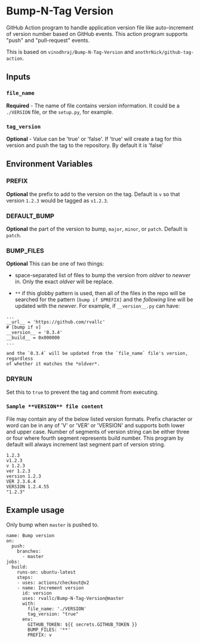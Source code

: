 # Bump-N-Tag Version

GitHub Action program to handle application version file like
auto-increment of version number based on GitHub events. This action
program supports "push" and "pull-request" events.

This is based on `vinodhraj/Bump-N-Tag-Version` and `anothrNick/github-tag-action`.

## Inputs

### `file_name`

**Required** - The name of file contains version information.  It
could be a `./VERSION` file, or the `setup.py`, for example.

### `tag_version`

**Optional** - Value can be 'true' or 'false'. If 'true' will create a
tag for this version and push the tag to the repository. By default it
is 'false'

## Environment Variables

### PREFIX

**Optional** the prefix to add to the version on the tag.  Default is `v`
so that version `1.2.3` would be tagged as `v1.2.3`.

### DEFAULT_BUMP

**Optional** the part of the version to bump, `major`, `minor`, or
`patch`. Default is `patch`.

### BUMP_FILES

**Optional** This can be one of two things:

- space-separated list of files to bump the version from *oldver* to
  *newver* in.  Only the exact *oldver* will be replace.
  
- `**` if this globby pattern is used, then all of the files in the repo
  will be searched for the pattern `[bump if $PREFIX]` and the *following* line
  will be updated with the *newver*.  For example, if `__version__.py` can have:
  
```
...
__url__ = 'https://github.com/rvallc'
# [bump if v]
__version__ = '0.3.4'
__build__ = 0x000000
...
```
    and the `0.3.4` will be updated from the `file_name` file's version, regardless
    of whether it matches the *oldver*.

### DRYRUN

Set this to `true` to prevent the tag and commit from executing.

### `Sample **VERSION** file content`

File may contain any of the below listed version formats. Prefix
character or word can be in any of 'V' or 'VER' or 'VERSION' and
supports both lower and upper case. Number of segments of version
string can be either three or four where fourth segment represents
build number. This program by default will always increment last
segment part of version string.

```
1.2.3
v1.2.3
v 1.2.3
ver 1.2.3
version 1.2.3
VER 2.3.6.4
VERSION 1.2.4.55
"1.2.3"
```


## Example usage

Only bump when `master` is pushed to.

```
name: Bump version
on:
  push:
    branches:
      - master
jobs:
  build:
    runs-on: ubuntu-latest
    steps:
    - uses: actions/checkout@v2
    - name: Increment version
      id: version
      uses: rvallc/Bump-N-Tag-Version@master
      with:
        file_name: './VERSION'
        tag_version: "true"
      env:
        GITHUB_TOKEN: ${{ secrets.GITHUB_TOKEN }}
        BUMP_FILES: '**'
        PREFIX: v
```

